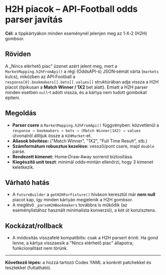 # H2H piacok – API‑Football odds parser javítás

**Cél:** a tippkártyákon minden eseménynél jelenjen meg az 1‑X‑2 (H2H) gombsor.

## Röviden

A „Nincs elérhető piac” üzenet azért jelent meg, mert a `MarketMapping.h2hFromApi()` a régi (OddsAPI-s) JSON‑sémát várta (`markets` kulcs), miközben az API‑Football a `response[0].bookmakers[].bets[].values[]` struktúrában adja vissza a H2H piacot (tipikusan a **Match Winner / 1X2** bet alatt). Emiatt a H2H parser minden esetben `null`‑t adott vissza, és a kártya nem tudott gombokat építeni.

## Megoldás

* **Parser csere** a `MarketMapping.h2hFromApi()` függvényben: közvetlenül a `response → bookmakers → bets → (Match Winner|1X2) → values` útvonalról állítjuk össze a `H2HMarket`‑et.
* **Aliasok bővítése:** ("Match Winner", "1X2", "Full Time Result", stb.)
* **Számformátum robusztus kezelése:** vessző/pont csere, majd `double` parse.
* **Rendezett kimenet:** Home‑Draw‑Away sorrend biztosítása.
* **Kiegészítő unit teszt**: minimál odds‑mintán ellenőrzi, hogy 3 kimenet keletkezik.

## Várható hatás

* A `FutureBuilder` a `getH2HForFixture()` híváson keresztül már **nem null** piacot kap, így minden kártyán megjelenik a H2H gombsor.
* A meglévő `_parseH2HBookmakers` továbbra is működik (az eseménylistához használt minimalista konverzió), a két út konzisztens.

## Kockázat/rollback

* A módosítás visszafelé kompatibilis: csak a H2H parsert érinti. Ha gond lenne, a kártya visszaesik a "Nincs elérhető piac" állapotra; funkcionalitást nem törünk.

---

**Következő lépés:** a hozzá tartozó Codex YAML a konkrét patchekkel és tesztekkel (futtatható).
